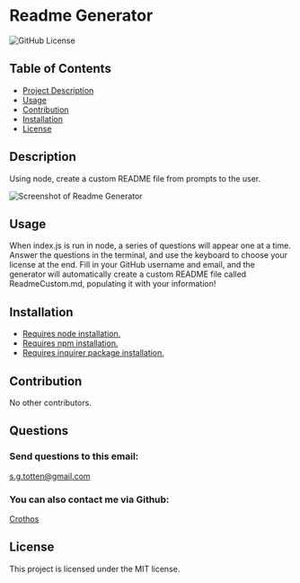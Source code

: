 # Readme Generator
<img src="https://img.shields.io/badge/license-MIT-blue.svg" alt="GitHub License">

## Table of Contents

* [Project Description](#description)
* [Usage](#usage)
* [Contribution](#contribution)
* [Installation](#installation)
* [License](#license)

## Description
Using node, create a custom README file from prompts to the user.

![Screenshot of Readme Generator](https://cdn.discordapp.com/attachments/612981552246292500/1067581088945426522/ReadmeGen.jpg)

## Usage
When index.js is run in node, a series of questions will appear one at a time. Answer the questions in the terminal, and use the keyboard to choose your license at the end. Fill in your GitHub username and email, and the generator will automatically create a custom README file called ReadmeCustom.md, populating it with your information!

## Installation
- [Requires node installation.](https://nodejs.org/en/download/)
- [Requires npm installation.](https://docs.npmjs.com/cli/v9/commands/npm-install)
- [Requires inquirer package installation.](https://www.npmjs.com/package/inquirer)

## Contribution
No other contributors.

## Questions
### Send questions to this email:
s.g.totten@gmail.com
### You can also contact me via Github:
[Crothos](https://github.com/crothos)

## License
This project is licensed under the MIT license.